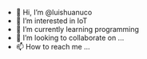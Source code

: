 - 👋 Hi, I’m @luishuanuco
- 👀 I’m interested in IoT
- 🌱 I’m currently learning programming
- 💞️ I’m looking to collaborate on ...
- 📫 How to reach me ...

<!---
luishuanuco/luishuanuco is a ✨ special ✨ repository because its `README.md` (this file) appears on your GitHub profile.
You can click the Preview link to take a look at your changes.
--->
